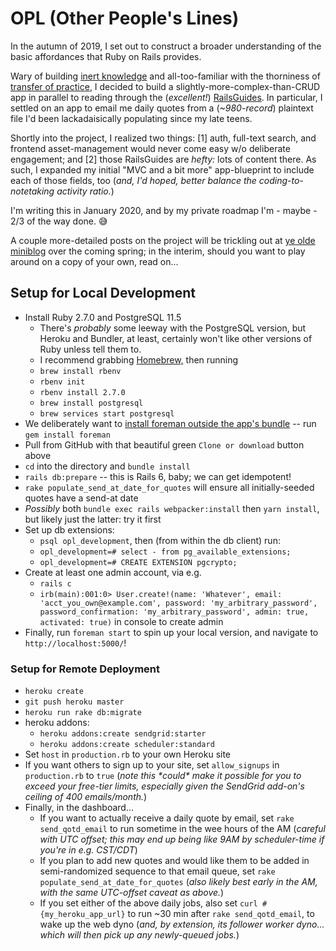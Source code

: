 # OPL (Other People's Lines)

In the autumn of 2019, I set out to construct a broader understanding of the basic affordances that Ruby on Rails provides. 

Wary of building [inert knowledge](https://en.wikipedia.org/wiki/Inert_knowledge) and all-too-familiar with the thorniness of [transfer of practice](https://en.wikipedia.org/wiki/Transfer_of_learning), I decided to build a slightly-more-complex-than-CRUD app in parallel to reading through the (_excellent!_) [RailsGuides](https://guides.rubyonrails.org/). In particular, I settled on an app to email me daily quotes from a (_~980-record_) plaintext file I'd been lackadaisically populating since my late teens.

Shortly into the project, I realized two things: [1] auth, full-text search, and frontend asset-management would never come easy w/o deliberate engagement; and [2] those RailsGuides are _hefty:_ lots of content there. As such, I expanded my initial "MVC and a bit more" app-blueprint to include each of those fields, too (_and, I'd hoped, better balance the coding-to-notetaking activity ratio._)

I'm writing this in January 2020, and by my private roadmap I'm - maybe - 2/3 of the way done. 😅

A couple more-detailed posts on the project will be trickling out at [ye olde miniblog](https://www.suss.world/) over the coming spring; in the interim, should you want to play around on a copy of your own, read on...

## Setup for Local Development
  - Install Ruby 2.7.0 and PostgreSQL 11.5
    - There's _probably_ some leeway with the PostgreSQL version, but Heroku and Bundler, at least, certainly won't like other versions of Ruby unless tell them to.
    - I recommend grabbing [Homebrew,](https://docs.brew.sh/Installation) then running
    - `brew install rbenv`
    - `rbenv init`
    - `rbenv install 2.7.0`
    - `brew install postgresql`
    - `brew services start postgresql`
  - We deliberately want to [install foreman outside the app's bundle](https://github.com/ddollar/foreman/wiki/Don't-Bundle-Foreman) -- run `gem install foreman`
  - Pull from GitHub with that beautiful green `Clone or download` button above
  - `cd` into the directory and `bundle install`
  - `rails db:prepare` -- this is Rails 6, baby; we can get idempotent!
  - `rake populate_send_at_date_for_quotes` will ensure all initially-seeded quotes have a send-at date
  - _Possibly_ both `bundle exec rails webpacker:install` then `yarn install`, but likely just the latter: try it first
  - Set up db extensions:
    - `psql opl_development`, then (from within the db client) run:
    - `opl_development=# select - from pg_available_extensions;`
    - `opl_development=# CREATE EXTENSION pgcrypto;`
  - Create at least one admin account, via e.g. 
    - `rails c`
    - `irb(main):001:0> User.create!(name: 'Whatever', email: 'acct_you_own@example.com', password: 'my_arbitrary_password', password_confirmation: 'my_arbitrary_password', admin: true, activated: true)` in console to create admin
  - Finally, run `foreman start` to spin up your local version, and navigate to `http://localhost:5000/`!

### Setup for Remote Deployment
  - `heroku create`
  - `git push heroku master`
  - `heroku run rake db:migrate`
  - heroku addons:
    - `heroku addons:create sendgrid:starter`
    - `heroku addons:create scheduler:standard`
  - Set `host` in `production.rb` to your own Heroku site
  - If you want others to sign up to your site, set `allow_signups` in `production.rb` to `true` (_note this \*could\* make it possible for you to exceed your free-tier limits, especially given the SendGrid add-on's ceiling of 400 emails/month._)
  - Finally, in the dashboard... 
    - If you want to actually receive a daily quote by email, set `rake send_qotd_email` to run sometime in the wee hours of the AM (_careful with UTC offset; this may end up being like 9AM by scheduler-time if you're in e.g. CST/CDT_)
    - If you plan to add new quotes and would like them to be added in semi-randomized sequence to that email queue, set `rake populate_send_at_date_for_quotes` (_also likely best early in the AM, with the same UTC-offset caveat as above._)
    - If you set either of the above daily jobs, also set `curl #{my_heroku_app_url}` to run ~30 min after `rake send_qotd_email`, to wake up the web dyno (_and, by extension, its follower worker dyno... which will then pick up any newly-queued jobs._)